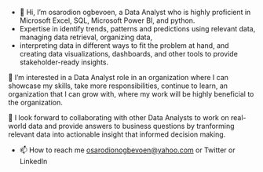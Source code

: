 - 👋 Hi, I’m osarodion ogbevoen, a Data Analyst who is highly proficient in Microsoft Excel, SQL, Microsoft Power BI, and python.
-  Expertise in identify trends, patterns and predictions using relevant data, managing data retrieval, organizing data,
-  interpreting data in different ways to fit the problem at hand, and creating data visualizations, dashboards, and other tools to provide stakeholder-ready insights.

👀 I’m interested in a Data Analyst role in an organization where I can showcase my skills, take more responsibilities, continue to learn, an organization that I can grow with, 
where my work will be highly beneficial to the organization.

👯 I look forward to collaborating with other Data Analysts to work on real-world data and provide answers to business questions by tranforming relevant data into actionable insight 
that informed decision making.

- 📫 How to reach me  osarodionogbevoen@yahoo.com or Twitter or LinkedIn


